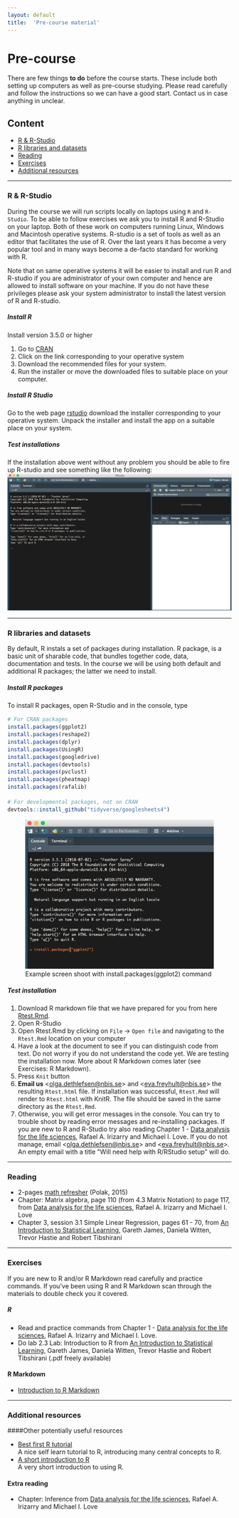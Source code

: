 ```yaml
---
layout: default
title:  'Pre-course material'
---
```


# Pre-course
There are few things **to do** before the course starts. These include both setting up computers as well as pre-course studying. Please read carefully and follow the instructions so we can have a good start. Contact us in case anything in unclear.

## Content
- [R & R-Studio](#R)
- [R libraries and datasets](#Rlib)
- [Reading](#reading)
- [Exercises](#exercises)
- [Additional resources](#extra)

---

### R & R-Studio <a name="R"></a>

During the course we will run scripts locally on laptops using `R` and `R-Studio`. To be able to follow exercises we ask you to install R and R-Studio on your laptop. Both of these work on computers running Linux, Windows and Macintosh operative systems. R-studio is a set of tools as well as an editor that facilitates the use of R. Over the last years it has become a very popular tool and in many ways become a de-facto standard for working with R.

Note that on same operative systems it will be easier to install and run R and R-studio if you are administrator of your own computer and hence are allowed to install software on your machine. If you do not have these privileges please ask your system administrator to install the latest version of R and R-studio.

##### Install R

Install version 3.5.0 or higher

1.  Go to [CRAN](https://cran.rstudio.com)
2.  Click on the link corresponding to your operative system
3.  Download the recommended files for your system.
4.  Run the installer or move the downloaded files to suitable place on
    your computer.


##### Install R Studio

Go to the web page [rstudio](https://www.rstudio.com/products/rstudio/download/) download the installer corresponding to your operative system. Unpack the installer and install the app on a suitable place on your system.

##### Test installations

If the installation above went without any problem you should be able to fire up R-studio and see something like the following:
![](precourse/images/RStudio.png)

----------
### R libraries and datasets <a name="Rlib"></a>

By default, R instals a set of packages during installation. R package, is a basic unit of sharable code, that bundles together code, data, documentation and tests. In the course we will be using both default and additional R packages; the latter we need to install.

##### Install R packages
To install R packages, open R-Studio and in the console, type

``` r
# For CRAN packages
install.packages(ggplot2)
install.packages(reshape2)
install.packages(dplyr)
install.packages(UsingR)
install.packages(googledrive)
install.packages(devtools)
install.packages(pvclust)
install.packages(pheatmap)
install.packages(rafalib)

# For developmental packages, not on CRAN
devtools::install_github("tidyverse/googlesheets4")
```

<figure>
<img src="precourse/images/RStudio-Rlib.png">
<figcaption>
Example screen shoot with install.packages(ggplot2) command
</figcaption>
</figure>

##### Test installation
1. Download R markdown file that we have prepared for you from here [Rtest.Rmd](precourse/Rtest.Rmd).
2. Open R-Studio
3. Open Rtest.Rmd by clicking on `File` -> `Open file` and navigating to the `Rtest.Rmd` location on your computer
4. Have a look at the document to see if you can distinguish code from text. Do not worry if you do not understand the code yet. We are testing the installation now. More about R Markdown comes later (see Exercises: R Markdown).
5. Press `Knit` button
6. **Email us** <<olga.dethlefsen@nbis.se>> and <<eva.freyhult@nbis.se>> the resulting `Rtest.html` file. If installation was successful, `Rtest.Rmd` will render to `Rtest.html` with KnitR. The file should be saved in the same directory as the `Rtest.Rmd`.
7. Otherwise, you will get error messages in the console. You can try to trouble shoot by reading error messages and re-installing packages. If you are new to R and R-Studio try also reading Chapter 1 - [Data analysis for the life sciences][book-rai], Rafael A. Irizarry and Michael I. Love. If you do not manage, email <<olga.dethlefsen@nbis.se>> and <<eva.freyhult@nbis.se>>. An empty email with a title "Will need help with R/RStudio setup" will do.

------

### Reading <a name="reading"></a>
- 2-pages [math refresher](precourse/Maths-Refresher.pdf) (Polak, 2015)
-  Chapter: Matrix algebra, page 110 (from 4.3 Matrix Notation) to page 117, from [Data analysis for the life sciences][book-rai], Rafael A. Irizarry and Michael I. Love
- Chapter 3, session 3.1 Simple Linear Regression, pages 61 - 70, from [An Introduction to Statistical Learning][book-gj], Gareth James, Daniela Witten, Trevor Hastie and Robert Tibshirani

------

### Exercises <a name="exercises"></a>
If you are new to R and/or R Markdown read carefully and practice commands. If you've been using R and R Markdown scan through the materials to double check you it covered.

##### R

- Read and practice commands from Chapter 1 - [Data analysis for the life sciences][book-rai], Rafael A. Irizarry and Michael I. Love.
- Do lab 2.3 Lab: Introduction to R from [An Introduction to Statistical Learning][book-gj], Gareth James, Daniela Witten, Trevor Hastie and Robert Tibshirani (.pdf freely available)

#### R Markdown
- [Introduction to R Markdown](https://rmarkdown.rstudio.com/articles_intro.html)

-------
### Additional resources <a name="extra"></a>

####Other potentially useful resources
- [Best first R tutorial](https://www.nceas.ucsb.edu/files/scicomp/Dloads/RProgramming/BestFirstRTutorial.pdf)  
  A nice self learn tutorial to R, introducing many central concepts to R.
- [A short introduction to R](https://cran.r-project.org/doc/contrib/Torfs+Brauer-Short-R-Intro.pdf)  
  A very short introduction to using R.


#### Extra reading
-  Chapter: Inference from [Data analysis for the life sciences][book-rai], Rafael A. Irizarry and Michael I. Love


[book-gj]: https://www-bcf.usc.edu/~gareth/ISL/ISLR%20First%20Printing.pdf
[book-rai]: http://www.rwdc2.com/files/rafa.pdf
